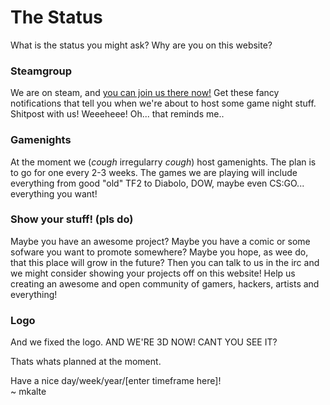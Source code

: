 # The Status

What is the status you might ask? Why are you on this website?

### Steamgroup
We are on steam, and [you can join us there now!](http://steamcommunity.com/groups/ShitpostOps)
Get these fancy notifications that tell you when we're about to host some game night stuff. Shitpost with us! Weeeheee! Oh... that reminds me..

### Gamenights
At the moment we (*cough* irregularry *cough*) host gamenights. The plan is to go for one every 2-3 weeks. 
The games we are playing will include everything from good "old" TF2 to Diabolo, DOW, maybe even CS:GO... everything you want!

### Show your stuff! (pls do)
Maybe you have an awesome project? Maybe you have a comic or some sofware you want to promote somewhere? 
Maybe you hope, as wee do, that this place will grow in the future? 
Then you can talk to us in the irc and we might consider showing your projects off on this website! 
Help us creating an awesome and open community of gamers, hackers, artists and everything! 

### Logo
And we fixed the logo. AND WE'RE 3D NOW! CANT YOU SEE IT?

Thats whats planned at the moment.

Have a nice day/week/year/[enter timeframe here]! <br>
~ mkalte
